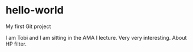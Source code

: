 # hello-world
My first Git project

I am Tobi and I am sitting in the AMA I lecture. Very very interesting. 
About HP filter.

